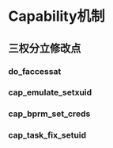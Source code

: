 # Capability机制

## 三权分立修改点

### do_faccessat

### cap_emulate_setxuid

### cap_bprm_set_creds

### cap_task_fix_setuid